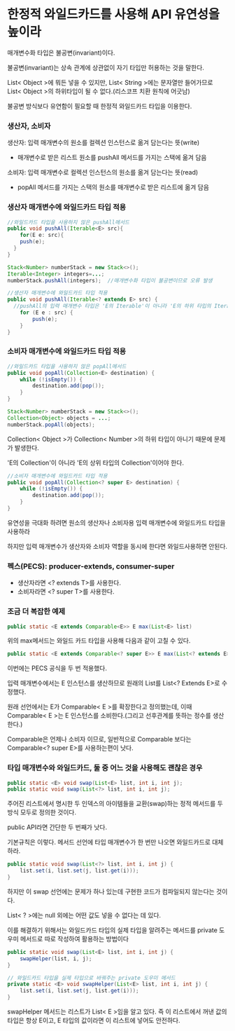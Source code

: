 # 한정적 와일드카드를 사용해 API 유연성을 높이라

매개변수화 타입은 불공변(invariant)이다.

불공변(invariant)는 상속 관계에 상관없이 자기 타입만 허용하는 것을 말한다.

List< Object >에 뭐든 넣을 수 있지만, List< String >에는 문자열만 들어가므로 List< Object >의 하위타입이 될 수 없다.(리스코프 치환 원칙에 어긋남)

불공변 방식보다 유연함이 필요할 때 한정적 와일드카드 타입을 이용한다.



### 생산자, 소비자

생산자: 입력 매개변수의 원소를 컬렉션 인스턴스로 옮겨 담는다는 뜻(write)

- 매개변수로 받은 리스트 원소를 pushAll 메서드를 가지는 스택에 옮겨 담음

소비자: 입력 매개변수로 컬렉션 인스턴스의 원소를 옮겨 담는다는 뜻(read)

- popAll 메서드를 가지는 스택의 원소를 매개변수로 받은 리스트에 옮겨 담음



### 생산자 매개변수에 와일드카드 타입 적용

```java
//와일드카드 타입을 사용하지 않은 pushAll메서드
public void pushAll(Iterable<E> src){
	for(E e: src){
    push(e);
  }
}

Stack<Number> numberStack = new Stack<>();
Iterable<Integer> integers=...;
numberStack.pushAll(integers);	//매개변수화 타입이 불공변이므로 오류 발생
```

```java
//생산자 매개변수에 와일드카드 타입 적용
public void pushAll(Iterable<? extends E> src) {
  //pushAll의 입력 매개변수 타입은 'E의 Iterable'이 아니라 'E의 하위 타입의 Iterable'이어야 한다.
	for (E e : src) {
		push(e);
	}
}
```



### 소비자 매개변수에 와일드카드 타입 적용

```java
//와일드카드 타입을 사용하지 않은 popAll메서드
public void popAll(Collection<E> destination) {
	while (!isEmpty()) {
		destination.add(pop());
	}
}

Stack<Number> numberStack = new Stack<>();
Collection<Object> objects = ...;
numberStack.popAll(objects);
```

Collection< Object >가 Collection< Number >의 하위 타입이 아니기 때문에 문제가 발생한다.

'E의 Collection'이 아니라 'E의 상위 타입의 Collection'이어야 한다.

```java
//소비자 매개변수에 와일드카드 타입 적용
public void popAll(Collection<? super E> destination) {
	while (!isEmpty()) {
		destination.add(pop());
	}
}
```



유연성을 극대화 하려면 원소의 생산자나 소비자용 입력 매개변수에 와일드카드 타입을 사용하라

하지만 입력 매개변수가 생산자와 소비자 역할을 동시에 한다면 와일드사용하면 안된다.



### 펙스(PECS): producer-extends, consumer-super

- 생산자라면 <? extends T>를 사용한다.
- 소비자라면 <? super T>를 사용한다.



### 조금 더 복잡한 예제

```java
public static <E extends Comparable<E>> E max(List<E> list)
```

위의 max메서드는 와일드 카드 타입을 사용해 다음과 같이 고칠 수 있다.

```java
public static <E extends Comparable<? super E>> E max(List<? extends E> list)
```

이번에는 PECS 공식을 두 번 적용했다. 

입력 매개변수에서는 E 인스턴스를 생산하므로 원래의 List<E>를 List<? Extends E>로 수정했다.

원래 선언에서는 E가 Comparable< E >를 확장한다고 정의했는데, 이때 Comparable< E >는 E 인스턴스를 소비한다.(그리고 선후관계를 뜻하는 정수를 생산한다.)

Comparable은 언제나 소비자 이므로, 일반적으로 Comparable<E> 보다는 Comparable<? super E>를 사용하는편이 낫다.



### 타입 매개변수와 와일드카드, 둘 중 어느 것을 사용해도 괜찮은 경우

```java
public static <E> void swap(List<E> list, int i, int j);
public static void swap(List<?> list, int i, int j);
```

주어진 리스트에서 명시한 두 인덱스의 아이템들을 교환(swap)하는 정적 메서드를 두 방식 모두로 정의한 것이다.

public API라면 간단한 두 번째가 낫다.

기본규칙은 이렇다. 메서드 선언에 타입 매개변수가 한 번만 나오면 와일드카드로 대체하라.

```java
public static void swap(List<?> list, int i, int j) {
    list.set(i, list.set(j, list.get(i)));
}
```

하지만 이 swap 선언에는 문제가 하나 있는데 구현한 코드가 컴파일되지 않는다는 것이다.

List< ? >에는 null 외에는 어떤 값도 넣을 수 없다는 데 있다.

이를 해결하기 위해서는 와일드카드 타입의 실제 타입을 알려주는 메서드를 private 도우미 메서드로 따로 작성하여 활용하는 방법이다

```java
public static void swap(List<E> list, int i, int j) {
    swapHelper(list, i, j);
}

// 와일드카드 타입을 실제 타입으로 바꿔주는 private 도우미 메서드
private static <E> void swapHelper(List<E> list, int i, int j) {
    list.set(i, list.set(j, list.get(i)));
}
```

swapHelper 메서드는 리스트가 List< E >임을 알고 있다. 즉 이 리스트에서 꺼낸 값의 타입은 항상 E이고, E 타입의 값이라면 이 리스트에 넣어도 안전하다.













